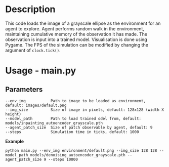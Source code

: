 # Description
This code loads the image of a grayscale ellipse as the environment for an agent to explore. Agent performs random walk in the environment, maintaining cumulative memory of the observation it has made. The observation is input into a trained model. Visualisation is done using Pygame. The FPS of the simulation can be modified by changing the argument of `clock.tick()`.

# Usage - main.py
## Parameters
```
--env_img           Path to image to be loaded as environment, default: images/default.png
--img_size          Size of image in pixels, default: 128x128 (width X height)
--model_path        Path to load trained odel from, default: models/inpainting_autoencoder_grayscale.pth
--agent_patch_size  Size of patch observable by agent, default: 9
--steps             Simulation time in ticks, default: 1000
```

**Example**
```
python main.py --env_img environment/default.png --img_size 128 128 --model_path models/denoising_autoencoder_grayscale.pth --agent_patch_size 9 --steps 10000
```